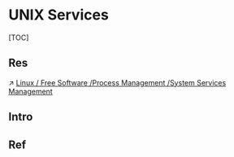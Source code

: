 # UNIX Services

[TOC]



## Res
↗ [Linux / Free Software /Process Management /System Services Management](../../Linux%20(UNIX%20Family)/🪓%20Free%20Software/Host%20Management/Process%20Management/System%20Services%20Management.md)



## Intro


## Ref

